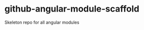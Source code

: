 github-angular-module-scaffold
==============================

Skeleton repo for all angular modules

